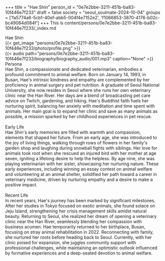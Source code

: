 +++
title = "Hae Shin"
person_id = "0e7e2bbe-3211-451b-ba83-10f446e7f233"
draft = false
society = "seoul_soulmate-2024-10-04"
groups = ['fa5774a6-5cb1-40ef-abb5-004f4e7152e2', 'f1066853-3870-4176-b02c-bc49064d084f']
+++
This is content/persons/0e7e2bbe-3211-451b-ba83-10f446e7f233/_index.md

<div class="h1_1_right">Hae Shin</div>{{< get_image "persons/0e7e2bbe-3211-451b-ba83-10f446e7f233/photo/profile.png" >}}
<br>
{{< audio
    path="persons/0e7e2bbe-3211-451b-ba83-10f446e7f233/biography/biography_audio/001.mp3" 
    caption="None"
>}}
<br>
<div class="h2">Persona</div><div class="plain">Hae Shin, a compassionate and dedicated veterinarian, embodies a profound commitment to animal welfare. Born on January 14, 1993, in Busan, Hae's intrinsic kindness and empathy are complemented by her proficiency in animal surgery and pet nutrition. A graduate of Seoul National University, she now resides in Seoul where she runs her own veterinary clinic near the Han River. Her days are a blend of broadcasting pet care advice on Twitch, gardening, and hiking. Hae's Buddhist faith fuels her nurturing spirit, balancing her anxiety with meditation and time spent with animals. Her main goal is to expand her clinic and save as many animals as possible, a mission sparked by her childhood experiences in pet rescue.</div><br>
<div class="h2">Early Life</div><div class="plain">Hae Shin's early memories are filled with warmth and compassion, elements that shaped her future. From an early age, she was introduced to the joy of living things, walking through rows of flowers in her family's garden shop and laughing during snowball fights with siblings. Her love for animals took root when she rescued an injured bird with her mother at age seven, igniting a lifelong desire to help the helpless. By age nine, she was playing veterinarian with her sister, showcasing her nurturing nature. These early experiences, including winning an essay contest on animal welfare and volunteering at an animal shelter, solidified her path toward a career in veterinary medicine, driven by nurturing empathy and a desire to make a positive impact.</div><br>
<div class="h2">Recent Life</div><div class="plain">In recent years, Hae's journey has been marked by significant milestones. After her studies in Tokyo focused on exotic animals, she found solace on Jeju Island, strengthening her crisis management skills amidst natural beauty. Returning to Seoul, she realized her dream of opening a veterinary clinic near the Han River, seamlessly blending her compassion with business acumen. Hae temporarily returned to her birthplace, Busan, focusing on stray animal rehabilitation in 2022. Reconnecting with family, she nurtured her roots before heading back to Seoul. Currently, with her clinic poised for expansion, she juggles community support with professional challenges, while maintaining an optimistic outlook influenced by formative experiences and a deep-seated devotion to animal welfare.</div><br>
